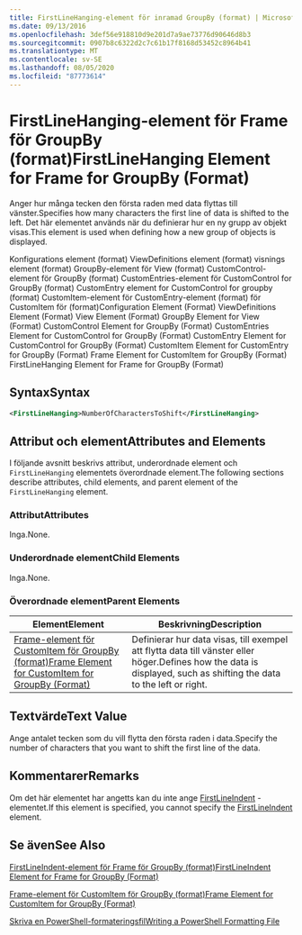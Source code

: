 ```yaml
---
title: FirstLineHanging-element för inramad GroupBy (format) | Microsoft Docs
ms.date: 09/13/2016
ms.openlocfilehash: 3def56e918810d9e201d7a9ae73776d90646d8b3
ms.sourcegitcommit: 0907b8c6322d2c7c61b17f8168d53452c8964b41
ms.translationtype: MT
ms.contentlocale: sv-SE
ms.lasthandoff: 08/05/2020
ms.locfileid: "87773614"
---
```

# <a name="firstlinehanging-element-for-frame-for-groupby-format"></a><span data-ttu-id="f25d2-102">FirstLineHanging-element för Frame för GroupBy (format)</span><span class="sxs-lookup"><span data-stu-id="f25d2-102">FirstLineHanging Element for Frame for GroupBy (Format)</span></span>

<span data-ttu-id="f25d2-103">Anger hur många tecken den första raden med data flyttas till vänster.</span><span class="sxs-lookup"><span data-stu-id="f25d2-103">Specifies how many characters the first line of data is shifted to the left.</span></span> <span data-ttu-id="f25d2-104">Det här elementet används när du definierar hur en ny grupp av objekt visas.</span><span class="sxs-lookup"><span data-stu-id="f25d2-104">This element is used when defining how a new group of objects is displayed.</span></span>

<span data-ttu-id="f25d2-105">Konfigurations element (format) ViewDefinitions element (format) visnings element (format) GroupBy-element för View (format) CustomControl-element för GroupBy (format) CustomEntries-element för CustomControl for GroupBy (format) CustomEntry element for CustomControl for groupby (format) CustomItem-element för CustomEntry-element (format) för CustomItem för (format)</span><span class="sxs-lookup"><span data-stu-id="f25d2-105">Configuration Element (Format) ViewDefinitions Element (Format) View Element (Format) GroupBy Element for View (Format) CustomControl Element for GroupBy (Format) CustomEntries Element for CustomControl for GroupBy (Format) CustomEntry Element for CustomControl for GroupBy (Format) CustomItem Element for CustomEntry for GroupBy (Format) Frame Element for CustomItem for GroupBy (Format) FirstLineHanging Element for Frame for GroupBy (Format)</span></span>

## <a name="syntax"></a><span data-ttu-id="f25d2-106">Syntax</span><span class="sxs-lookup"><span data-stu-id="f25d2-106">Syntax</span></span>

```xml
<FirstLineHanging>NumberOfCharactersToShift</FirstLineHanging>
```

## <a name="attributes-and-elements"></a><span data-ttu-id="f25d2-107">Attribut och element</span><span class="sxs-lookup"><span data-stu-id="f25d2-107">Attributes and Elements</span></span>

<span data-ttu-id="f25d2-108">I följande avsnitt beskrivs attribut, underordnade element och `FirstLineHanging` elementets överordnade element.</span><span class="sxs-lookup"><span data-stu-id="f25d2-108">The following sections describe attributes, child elements, and parent element of the `FirstLineHanging` element.</span></span>

### <a name="attributes"></a><span data-ttu-id="f25d2-109">Attribut</span><span class="sxs-lookup"><span data-stu-id="f25d2-109">Attributes</span></span>

<span data-ttu-id="f25d2-110">Inga.</span><span class="sxs-lookup"><span data-stu-id="f25d2-110">None.</span></span>

### <a name="child-elements"></a><span data-ttu-id="f25d2-111">Underordnade element</span><span class="sxs-lookup"><span data-stu-id="f25d2-111">Child Elements</span></span>

<span data-ttu-id="f25d2-112">Inga.</span><span class="sxs-lookup"><span data-stu-id="f25d2-112">None.</span></span>

### <a name="parent-elements"></a><span data-ttu-id="f25d2-113">Överordnade element</span><span class="sxs-lookup"><span data-stu-id="f25d2-113">Parent Elements</span></span>

|<span data-ttu-id="f25d2-114">Element</span><span class="sxs-lookup"><span data-stu-id="f25d2-114">Element</span></span>|<span data-ttu-id="f25d2-115">Beskrivning</span><span class="sxs-lookup"><span data-stu-id="f25d2-115">Description</span></span>|
|-------------|-----------------|
|[<span data-ttu-id="f25d2-116">Frame-element för CustomItem för GroupBy (format)</span><span class="sxs-lookup"><span data-stu-id="f25d2-116">Frame Element for CustomItem for GroupBy (Format)</span></span>](./frame-element-for-customitem-for-groupby-format.md)|<span data-ttu-id="f25d2-117">Definierar hur data visas, till exempel att flytta data till vänster eller höger.</span><span class="sxs-lookup"><span data-stu-id="f25d2-117">Defines how the data is displayed, such as shifting the data to the left or right.</span></span>|

## <a name="text-value"></a><span data-ttu-id="f25d2-118">Textvärde</span><span class="sxs-lookup"><span data-stu-id="f25d2-118">Text Value</span></span>

<span data-ttu-id="f25d2-119">Ange antalet tecken som du vill flytta den första raden i data.</span><span class="sxs-lookup"><span data-stu-id="f25d2-119">Specify the number of characters that you want to shift the first line of the data.</span></span>

## <a name="remarks"></a><span data-ttu-id="f25d2-120">Kommentarer</span><span class="sxs-lookup"><span data-stu-id="f25d2-120">Remarks</span></span>

<span data-ttu-id="f25d2-121">Om det här elementet har angetts kan du inte ange [FirstLineIndent](./firstlineindent-element-for-frame-for-groupby-format.md) -elementet.</span><span class="sxs-lookup"><span data-stu-id="f25d2-121">If this element is specified, you cannot specify the [FirstLineIndent](./firstlineindent-element-for-frame-for-groupby-format.md) element.</span></span>

## <a name="see-also"></a><span data-ttu-id="f25d2-122">Se även</span><span class="sxs-lookup"><span data-stu-id="f25d2-122">See Also</span></span>

[<span data-ttu-id="f25d2-123">FirstLineIndent-element för Frame för GroupBy (format)</span><span class="sxs-lookup"><span data-stu-id="f25d2-123">FirstLineIndent Element for Frame for GroupBy (Format)</span></span>](./firstlineindent-element-for-frame-for-groupby-format.md)

[<span data-ttu-id="f25d2-124">Frame-element för CustomItem för GroupBy (format)</span><span class="sxs-lookup"><span data-stu-id="f25d2-124">Frame Element for CustomItem for GroupBy (Format)</span></span>](./frame-element-for-customitem-for-groupby-format.md)

[<span data-ttu-id="f25d2-125">Skriva en PowerShell-formateringsfil</span><span class="sxs-lookup"><span data-stu-id="f25d2-125">Writing a PowerShell Formatting File</span></span>](./writing-a-powershell-formatting-file.md)
